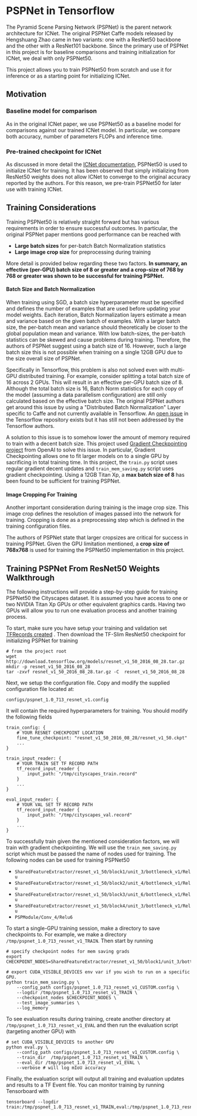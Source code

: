 # PSPNet in Tensorflow

The Pyramid Scene Parsing Network (PSPNet) is the parent network architecture for ICNet. The original PSPNet Caffe models released by Hengshuang Zhao came in two variants: one with a ResNet50 backbone and the other with a ResNet101 backbone. Since the primary use of PSPNet in this project is for baseline comparisons and training initialization for ICNet, we deal with only PSPNet50.

This project allows you to train PSPNet50 from scratch and use it for inference or as a starting point for initializing ICNet.

## Motivation

### Baseline model for comparison
As in the original ICNet paper, we use PSPNet50 as a baseline model for comparisons against our trained ICNet model. In particular, we compare both accuracy, number of parameters FLOPs and inference time.

### Pre-trained checkpoint for ICNet

As discussed in more detail the <a href='installation.md'>ICNet documentation</a>, PSPNet50 is used to initialize ICNet for training. It has been observed that simply initializing from ResNet50 weights does not allow ICNet to converge to the original accuracy reported by the authors. For this reason, we pre-train PSPNet50 for later use with training ICNet.

## Training Considerations

Training PSPNet50 is relatively straight forward but has various requirements in order to ensure successful outcomes. In particular, the original PSPNet paper mentions good performance can be reached with

* **Large batch sizes** for per-batch Batch Normalization statistics
* **Large image crop size** for preprocessing during training

More detail is provided below regarding these two factors. **In summary, an effective (per-GPU) batch size of 8 or greater and a crop-size of 768 by 768 or greater was shown to be successful for training PSPNet.**

#### Batch Size and Batch Normalization
When training using SGD, a batch size hyperparameter must be specified and defines the number of examples that are used before updating your model weights. Each iteration, Batch Normalization layers estimate a mean and variance based on the given batch of examples. With a larger batch size, the per-batch mean and variance should theoretically be closer to the global population mean and variance. With low batch-sizes, the per-batch statistics can be skewed and cause problems during training. Therefore, the authors of PSPNet suggest using a batch size of 16. However, such a large batch size this is not possible when training on a single 12GB GPU due to the size overall size of PSPNet.

Specifically in Tensorflow, this problem is also not solved even with multi-GPU distributed training. For example, consider splitting a total batch size of 16 across 2 GPUs. This will result in an effective per-GPU batch size of 8. Although the total batch size is 16, Batch Norm statistics for each copy of the model (assuming a data parallelism configuration) are still only calculated based on the effective batch size. The original PSPNet authors get around this issue by using a "Distributed Batch Normalization" Layer specific to Caffe and not currently available in Tensorflow. An [open issue](https://github.com/tensorflow/tensorflow/issues/7439) in the Tensorflow repository exists but it has still not been addressed by the Tensorflow authors.

A solution to this issue is to somehow lower the amount of memory required to train with a decent batch size. This project used [Gradient Checkpointing project](https://github.com/openai/gradient-checkpointing ) from OpenAI to solve this issue. In particular, Gradient Checkpointing allows one to fit larger models on to a single GPU by sacrificing in total training time. In this project, the `train.py` script uses regular gradient decent updates and `train_mem_saving.py` script uses gradient checkpointing. Using a 12GB Titan Xp, a **max batch size of 8** has been found to be sufficient for training PSPNet.

#### Image Cropping For Training
Another important consideration during training is the image crop size. This image crop defines the resolution of images passed into the network for training. Cropping is done as a preprocessing step which is defined in the training configuration files.

The authors of PSPNet state that larger cropsizes are critical for success in training PSPNet. Given the GPU limitation mentioned, a **crop size of 768x768** is used for training the PSPNet50 implementation in this project.

## Training PSPNet From ResNet50 Weights Walkthrough

The following instructions will provide a step-by-step guide for training PSPNet50 the Cityscapes dataset. It is assumed you have access to one or two NVIDIA Titan Xp GPUs or other equivalent graphics cards. Having two GPUs will allow you to run one evaluation process and another training process.

To start, make sure you have setup your training and validation set <a href='datasets.md'> TFRecords created</a> . Then download the TF-Slim ResNet50 checkpoint for initializing PSPNet for training

```
# from the project root
wget http://download.tensorflow.org/models/resnet_v1_50_2016_08_28.tar.gz
mkdir -p resnet_v1_50_2016_08_28
tar -zxvf resnet_v1_50_2016_08_28.tar.gz -C  resnet_v1_50_2016_08_28
```

Next, we setup the configuration file. Copy and modify the supplied configuration file located at:

`configs/pspnet_1.0_713_resnet_v1.config`

It will contain the required hyperparameters for training. You should modify the following fields

```
train_config: {
	# YOUR RESNET CHECKPOINT LOCATION
    fine_tune_checkpoint: "resnet_v1_50_2016_08_28/resnet_v1_50.ckpt"
    ...
}

train_input_reader: {
	# YOUR TRAIN SET TF RECORD PATH
    tf_record_input_reader {
        input_path: "/tmp/cityscapes_train.record"
    }
    ...
}

eval_input_reader: {
	# YOUR VAL SET TF RECORD PATH
    tf_record_input_reader {
        input_path: "/tmp/cityscapes_val.record"
    }
    ...
}
```

To successfully train given the mentioned consideration factors, we will train with gradient checkpointing. We will use the `train_mem_saving.py` script which must be passed the name of nodes used for training. The following nodes can be used for training PSPNet50

* `SharedFeatureExtractor/resnet_v1_50/block1/unit_3/bottleneck_v1/Relu`
* `SharedFeatureExtractor/resnet_v1_50/block2/unit_4/bottleneck_v1/Relu`
* `SharedFeatureExtractor/resnet_v1_50/block3/unit_6/bottleneck_v1/Relu`
* `SharedFeatureExtractor/resnet_v1_50/block4/unit_3/bottleneck_v1/Relu`
* `PSPModule/Conv_4/Relu6`

To start a single-GPU training session, make a directory to save checkpoints to. For example, we make a directory `/tmp/pspnet_1.0_713_resnet_v1_TRAIN`. Then start by running

```
# specify checkpoint nodes for mem saving grads
export CHECKPOINT_NODES=SharedFeatureExtractor/resnet_v1_50/block1/unit_3/bottleneck_v1/Relu,SharedFeatureExtractor/resnet_v1_50/block2/unit_4/bottleneck_v1/Relu,SharedFeatureExtractor/resnet_v1_50/block3/unit_6/bottleneck_v1/Relu,SharedFeatureExtractor/resnet_v1_50/block4/unit_3/bottleneck_v1/Relu,PSPModule/Conv_4/Relu6

# export CUDA_VISIBLE_DEVICES env var if you wish to run on a specific GPU.
python train_mem_saving.py \
	--config_path configs/pspnet_1.0_713_resnet_v1_CUSTOM.config \
	--logdir /tmp/pspnet_1.0_713_resnet_v1_TRAIN \
	--checkpoint_nodes $CHECKPOINT_NODES \
	--test_image_summaries \
	--log_memory
```

To see evaluation results during training, create another directory at `/tmp/pspnet_1.0_713_resnet_v1_EVAL` and then run the evaluation script (targeting another GPU) with

```
# set CUDA_VISIBLE_DEVICES to another GPU
python eval.py \
	--config_path configs/pspnet_1.0_713_resnet_v1_CUSTOM.config \
	--train_dir  /tmp/pspnet_1.0_713_resnet_v1_TRAIN \ 
	--eval_dir /tmp/pspnet_1.0_713_resnet_v1_EVAL \
	--verbose # will log mIoU accuracy
```

Finally, the evaluation script will output all training and evaluation updates and results to a TF Event file. You can monitor training by running Tensorboard with 

```
tensorboard --logdir train:/tmp/pspnet_1.0_713_resnet_v1_TRAIN,eval:/tmp/pspnet_1.0_713_resnet_v1_EVAL
```











